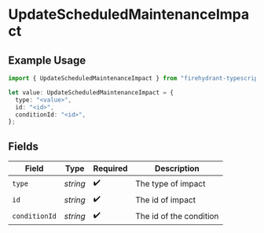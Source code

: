 # UpdateScheduledMaintenanceImpact

## Example Usage

```typescript
import { UpdateScheduledMaintenanceImpact } from "firehydrant-typescript-sdk/models/components";

let value: UpdateScheduledMaintenanceImpact = {
  type: "<value>",
  id: "<id>",
  conditionId: "<id>",
};
```

## Fields

| Field                   | Type                    | Required                | Description             |
| ----------------------- | ----------------------- | ----------------------- | ----------------------- |
| `type`                  | *string*                | :heavy_check_mark:      | The type of impact      |
| `id`                    | *string*                | :heavy_check_mark:      | The id of impact        |
| `conditionId`           | *string*                | :heavy_check_mark:      | The id of the condition |